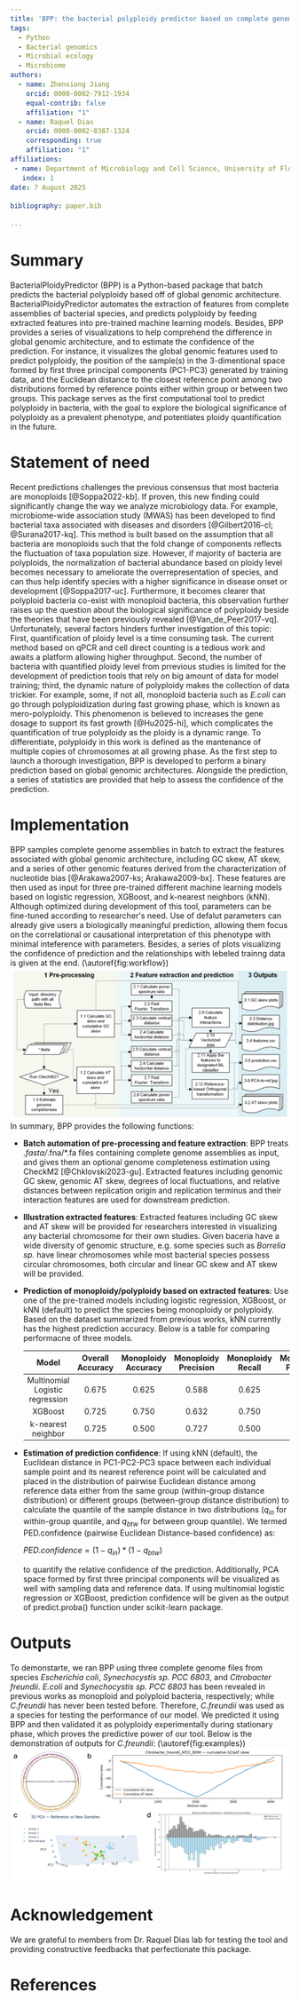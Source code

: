 ```yaml
---
title: 'BPP: the bacterial polyploidy predictor based on complete genomic assemblies'
tags:
  - Python
  - Bacterial genomics
  - Microbial ecology
  - Microbiome
authors:
  - name: Zhenxiong Jiang
    orcid: 0000-0002-7912-1934
    equal-contrib: false
    affiliation: "1"
  - name: Raquel Dias
    orcid: 0000-0002-8387-1324
    corresponding: true
    affiliation: "1"
affiliations:
 - name: Department of Microbiology and Cell Science, University of Florida, Gainesville, Florida, 32611, USA
   index: 1
date: 7 August 2025

bibliography: paper.bib

---
```


# Summary
BacterialPloidyPredictor (BPP) is a Python-based package that batch predicts the bacterial polyploidy based off of global genomic architecture. BacterialPloidyPredictor automates the extraction of features from complete assemblies of bacterial species, and predicts polyploidy by feeding extracted features into pre-trained machine learning models. Besides, BPP provides a series of visualizations to help comprehend the difference in global genomic architecture, and to estimate the confidence of the prediction. For instance, it visualizes the global genomic features used to predict polyploidy, the position of the sample(s) in the 3-dimentional space formed by first three principal components (PC1-PC3) generated by training data, and the Euclidean distance to the closest reference point among two distributions formed by reference points either within group or between two groups. This package serves as the first computational tool to predict polyploidy in bacteria, with the goal to explore the biological significance of polyploidy as a prevalent phenotype, and potentiates ploidy quantification in the future. 

# Statement of need
Recent predictions challenges the previous consensus that most bacteria are monoploids [@Soppa2022-kb]. If proven, this new finding could significantly change the way we analyze microbiology data. For example, microbiome-wide association study (MWAS) has been developed to find bacterial taxa associated with diseases and disorders [@Gilbert2016-cl; @Surana2017-kq]. This method is built based on the assumption that all bacteria are monoploids such that the fold change of components reflects the fluctuation of taxa population size. However, if majority of bacteria are polyploids, the normalization of bacterial abundance based on ploidy level becomes necessary to ameliorate the overrepresentation of species, and can thus help identify species with a higher significance in disease onset or development [@Soppa2017-uc]. Furthermore, it becomes clearer that polyploid bacteria co-exist with monoploid bacteria, this observation further raises up the question about the biological significance of polyploidy beside the theories that have been previously revealed [@Van_de_Peer2017-vq]. Unfortunately, several factors hinders further investigation of this topic: First, quantification of ploidy level is a time consuming task. The current method based on qPCR and cell direct counting is a tedious work and awaits a platform allowing higher throughput. Second, the number of bacteria with quantified ploidy level from prrevious studies is limited for the development of prediction tools that rely on big amount of data for model training; third, the dynamic nature of polyploidy makes the collection of data trickier. For example, some, if not all, monoploid bacteria such as *E.coli* can go through polyploidization during fast growing phase, which is known as mero-polyploidy. This phenomenon is believed to increases the gene dosage to support its fast growth [@Hu2025-hi], which complicates the quantification of true polyploidy as the ploidy is a dynamic range. To differentiate, polyploidy in this work is defined as the mantenance of multiple copies of chromosomes at all growing phase. As the first step to launch a thorough investigation, BPP is developed to perform a binary prediction based on global genomic architectures. Alongside the prediction, a series of statistics are provided that help to assess the confidence of the prediction.  

# Implementation
BPP samples complete genome assemblies in batch to extract the features associated with global genomic architecture, including GC skew, AT skew, and a series of other genomic features derived from the characterization of nucleotide bias [@Arakawa2007-ks; Arakawa2009-bx]. These features are then used as input for three pre-trained different machine learning models based on logistic regression, XGBoost, and k-nearest neighbors (kNN). Although optimized during development of this tool, parameters can be fine-tuned according to researcher's need. Use of defalut parameters can already give users a biologically meaningful prediction, allowing them focus on the correlational or causational interpretation of this phenotype with minimal inteference with parameters. Besides, a series of plots visualizing the confidence of prediction and the relationships with lebeled trainng data is given at the end. (\autoref{fig:workflow})
![BacterialPloidyPredictor.\label{fig:workflow}](figures/BacterialPloidyPredictor-flowchart.png)
In summary, BPP provides the following functions:

- **Batch automation of pre-processing and feature extraction**:
  BPP treats *.fasta/*.fna/*.fa files containing complete genome assemblies as input, and gives them an optional genome completeness estimation using CheckM2 [@Chklovski2023-gu]. Extracted features including genomic GC skew, genomic AT skew, degrees of local fluctuations, and relative distances between replication origin and replication terminus and their interaction features are used for downstream prediction.
  
- **Illustration extracted features**:
  Extracted features including GC skew and AT skew will be provided for researchers interested in visualizing any bacterial chromosome for their own studies. Given baceria have a wide diversity of genomic structure, e.g. some species such as *Borrelia sp.* have linear chromosomes while most bacterial species possess circular chromosomes, both circular and linear GC skew and AT skew will be provided.
  
- **Prediction of monoploidy/polyploidy based on extracted features**:
  Use one of the pre-trained models including logistic regression, XGBoost, or kNN (default) to predict the species being monoploidy or polyploidy. Based on the dataset summarized from previous works, kNN currently has the highest prediction accuracy. Below is a table for comparing performacne of three models.

  | Model | Overall Accuracy | Monoploidy Accuracy | Monoploidy Precision | Monoploidy Recall | Monoploidy F1 score | Polyploidy Accuracy | Polyploidy Precision | Polyploidy Recall | Polyploidy F1 score |
  | :-------: | :------: | :-------: | :-------: | :-------: | :-------: | :------: | :-------: | :-------: | :-------: |
  | Multinomial Logistic regression | 0.675 | 0.625 | 0.588 | 0.625 | 0.606 | 0.708 | 0.739 | 0.708 | 0.723 |
  | XGBoost | 0.725 | 0.750 | 0.632 | 0.750 | 0.686 | 0.708 | 0.810 | 0.708 | 0.756 |
  | k-nearest neighbor | 0.725 | 0.500 | 0.727 | 0.500 | 0.593 | 0.875 | 0.724 | 0.875 | 0.792 |

- **Estimation of prediction confidence**:
  If using kNN (default), the Euclidean distance in PC1-PC2-PC3 space between each individual sample point and its nearest reference point will be calculated and placed in the distribution of pairwise Euclidean distance among reference data either from the same group (within-group distance distribution) or different groups (between-group distance distribution) to calculate the quantile of the sample distance in two distributions ($q_{in}$ for within-group quantile, and $q_{btw}$ for between group quantile). We termed PED.confidence (pairwise Euclidean Distance-based confidence) as:
  
  $PED.confidence=(1-q_{in})*(1-q_{btw})$
  
  to quantify the relative confidence of the prediction. Additionally, PCA space formed by first three principal components will be visualized as well with sampling data and reference data. If using multinomial logistic regression or XGBoost, prediction confidence will be given as the output of predict.proba() function under scikit-learn package.

  
# Outputs
To demonstarte, we ran BPP using three complete genome files from species *Escherichia coli*, *Synechocystis sp. PCC 6803*, and *Citrobacter freundii*. *E.coli* and *Synechocystis sp. PCC 6803* has been revealed in previous works as monoploid and polyploid bacteria, respectively; while *C.freundii* has never been tested before. Therefore, *C.freundii* was used as a species for testing the performance of our model. We predicted it using BPP and then validated it as polyploidy experimentally during stationary phase, which proves the predictive power of our tool. Below is the demonstration of outputs for *C.freundii*:
(\autoref{fig:examples})
![BacterialPloidyPredictor.\label{fig:examples}](figures/example_outputs.png)

# Acknowledgement
We are grateful to members from Dr. Raquel Dias lab for testing the tool and providing constructive feedbacks that perfectionate this package.
# References
